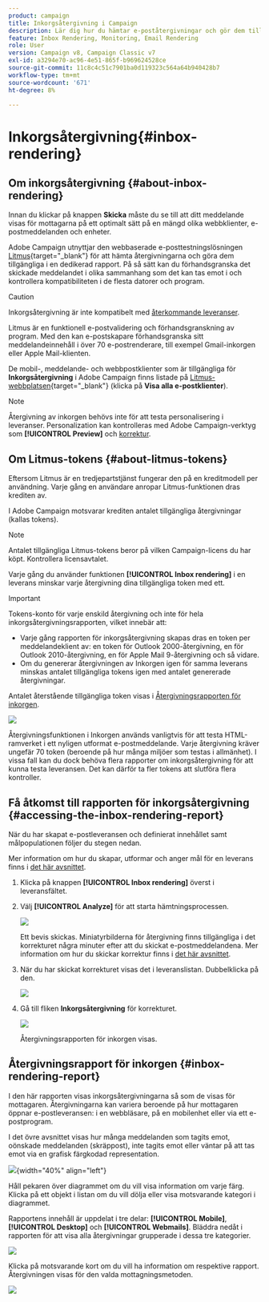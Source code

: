 ```yaml
---
product: campaign
title: Inkorgsåtergivning i Campaign
description: Lär dig hur du hämtar e-poståtergivningar och gör dem tillgängliga i en dedikerad rapport
feature: Inbox Rendering, Monitoring, Email Rendering
role: User
version: Campaign v8, Campaign Classic v7
exl-id: a3294e70-ac96-4e51-865f-b969624528ce
source-git-commit: 11c8c4c51c7901ba0d119323c564a64b940428b7
workflow-type: tm+mt
source-wordcount: '671'
ht-degree: 8%

---
```


# Inkorgsåtergivning{#inbox-rendering}

## Om inkorgsåtergivning {#about-inbox-rendering}

Innan du klickar på knappen **Skicka** måste du se till att ditt meddelande visas för mottagarna på ett optimalt sätt på en mängd olika webbklienter, e-postmeddelanden och enheter.

Adobe Campaign utnyttjar den webbaserade e-posttestningslösningen [Litmus](https://litmus.com/email-testing){target="_blank"} för att hämta återgivningarna och göra dem tillgängliga i en dedikerad rapport. På så sätt kan du förhandsgranska det skickade meddelandet i olika sammanhang som det kan tas emot i och kontrollera kompatibiliteten i de flesta datorer och program.

>[!CAUTION]
>Inkorgsåtergivning är inte kompatibelt med [återkommande leveranser](../../automation/workflow/recurring-delivery.md).

Litmus är en funktionell e-postvalidering och förhandsgranskning av program. Med den kan e-postskapare förhandsgranska sitt meddelandeinnehåll i över 70 e-postrenderare, till exempel Gmail-inkorgen eller Apple Mail-klienten.

De mobil-, meddelande- och webbpostklienter som är tillgängliga för **Inkorgsåtergivning** i Adobe Campaign finns listade på [Litmus-webbplatsen](https://litmus.com/email-testing){target="_blank"} (klicka på **Visa alla e-postklienter**).

>[!NOTE]
>
>Återgivning av inkorgen behövs inte för att testa personalisering i leveranser. Personalization kan kontrolleras med Adobe Campaign-verktyg som **[!UICONTROL Preview]** och [korrektur](preview-and-proof.md#send-proofs).

## Om Litmus-tokens {#about-litmus-tokens}

Eftersom Litmus är en tredjepartstjänst fungerar den på en kreditmodell per användning. Varje gång en användare anropar Litmus-funktionen dras krediten av.

I Adobe Campaign motsvarar krediten antalet tillgängliga återgivningar (kallas tokens).

>[!NOTE]
>
>Antalet tillgängliga Litmus-tokens beror på vilken Campaign-licens du har köpt. Kontrollera licensavtalet.

Varje gång du använder funktionen **[!UICONTROL Inbox rendering]** i en leverans minskar varje återgivning dina tillgängliga token med ett.

>[!IMPORTANT]
>
>Tokens-konto för varje enskild återgivning och inte för hela inkorgsåtergivningsrapporten, vilket innebär att:
>
>* Varje gång rapporten för inkorgsåtergivning skapas dras en token per meddelandeklient av: en token för Outlook 2000-återgivning, en för Outlook 2010-återgivning, en för Apple Mail 9-återgivning och så vidare.
>* Om du genererar återgivningen av Inkorgen igen för samma leverans minskas antalet tillgängliga tokens igen med antalet genererade återgivningar.
>

Antalet återstående tillgängliga token visas i [Återgivningsrapporten för inkorgen](#inbox-rendering-report).

![](assets/s_tn_inbox_rendering_tokens.png)

Återgivningsfunktionen i Inkorgen används vanligtvis för att testa HTML-ramverket i ett nyligen utformat e-postmeddelande. Varje återgivning kräver ungefär 70 token (beroende på hur många miljöer som testas i allmänhet). I vissa fall kan du dock behöva flera rapporter om inkorgsåtergivning för att kunna testa leveransen. Det kan därför ta fler tokens att slutföra flera kontroller.

## Få åtkomst till rapporten för inkorgsåtergivning {#accessing-the-inbox-rendering-report}

När du har skapat e-postleveransen och definierat innehållet samt målpopulationen följer du stegen nedan.

Mer information om hur du skapar, utformar och anger mål för en leverans finns i [det här avsnittet](defining-the-email-content.md).

1. Klicka på knappen **[!UICONTROL Inbox rendering]** överst i leveransfältet.

1. Välj **[!UICONTROL Analyze]** för att starta hämtningsprocessen.

   ![](assets/s_tn_inbox_rendering_button.png)

   Ett bevis skickas. Miniatyrbilderna för återgivning finns tillgängliga i det korrekturet några minuter efter att du skickat e-postmeddelandena. Mer information om hur du skickar korrektur finns i [det här avsnittet](preview-and-proof.md#send-proofs).

1. När du har skickat korrekturet visas det i leveranslistan. Dubbelklicka på den.

   ![](assets/s_tn_inbox_rendering_delivery_list.png)

1. Gå till fliken **Inkorgsåtergivning** för korrekturet.

   ![](assets/s_tn_inbox_rendering_tab.png)

   Återgivningsrapporten för inkorgen visas.

## Återgivningsrapport för inkorgen {#inbox-rendering-report}

I den här rapporten visas inkorgsåtergivningarna så som de visas för mottagaren. Återgivningarna kan variera beroende på hur mottagaren öppnar e-postleveransen: i en webbläsare, på en mobilenhet eller via ett e-postprogram.

I det övre avsnittet visas hur många meddelanden som tagits emot, oönskade meddelanden (skräppost), inte tagits emot eller väntar på att tas emot via en grafisk färgkodad representation.

![](assets/s_tn_inbox_rendering_summary.png){width="40%" align="left"}

Håll pekaren över diagrammet om du vill visa information om varje färg. Klicka på ett objekt i listan om du vill dölja eller visa motsvarande kategori i diagrammet.

Rapportens innehåll är uppdelat i tre delar: **[!UICONTROL Mobile]**, **[!UICONTROL Desktop]** och **[!UICONTROL Webmails]**. Bläddra nedåt i rapporten för att visa alla återgivningar grupperade i dessa tre kategorier.

![](assets/s_tn_inbox_rendering_report.png)

Klicka på motsvarande kort om du vill ha information om respektive rapport. Återgivningen visas för den valda mottagningsmetoden.

![](assets/s_tn_inbox_rendering_example.png)
